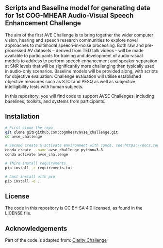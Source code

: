 ## Scripts and Baseline model for generating data for 1st COG-MHEAR Audio-Visual Speech Enhancement Challenge

The aim of the first AVE Challenge is to bring together the wider computer vision, hearing and speech research communities to explore novel approaches to multimodal speech-in-noise processing. Both raw and pre-processed AV datasets – derived from TED talk videos – will be made available to participants for training and development of audio-visual models to address to perform speech enhancement and speaker separation at SNR levels that will be significantly more challenging then typically used in audio-only scenarios.  Baseline models will be provided along, with scripts for objective evaluation. Challenge evaluation will utilise established objective measures such as STOI and PESQ as well as subjective intelligibility tests with human subjects. 

In this repository, you will find code to support AVSE Challenges, including baselines, toolkits, and systems from participants. 

## Installation

```bash
# First clone the repo
git clone git@github.com:cogmhear/avse_challenge.git
cd avse_challenge

# Second create & activate environment with conda, see https://docs.conda.io/projects/conda/en/latest/user-guide/install/index.html
conda create --name avse_challenge python=3.8
conda activate avse_challenge

# Third install requirements
pip install -r requirements.txt

# Last install with pip
pip install -e .
```


## License
The code in this repository is CC BY-SA 4.0 licensed, as found in the LICENSE file.

## Acknowledgements
Part of the code is adapted from: [Clarity Challenge](https://github.com/claritychallenge/clarity)